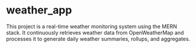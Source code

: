 # weather_app
This project is a real-time weather monitoring system using the MERN stack. It continuously retrieves weather data from OpenWeatherMap and processes it to generate daily weather summaries, rollups, and aggregates.

